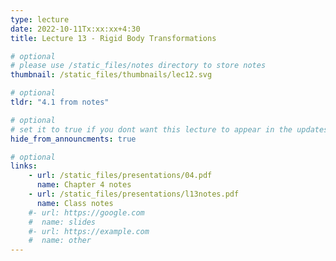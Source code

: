 ```yaml
---
type: lecture
date: 2022-10-11Tx:xx:xx+4:30
title: Lecture 13 - Rigid Body Transformations

# optional
# please use /static_files/notes directory to store notes
thumbnail: /static_files/thumbnails/lec12.svg

# optional
tldr: "4.1 from notes"

# optional
# set it to true if you dont want this lecture to appear in the updates section
hide_from_announcments: true

# optional
links:
    - url: /static_files/presentations/04.pdf
      name: Chapter 4 notes
    - url: /static_files/presentations/l13notes.pdf
      name: Class notes
    #- url: https://google.com
    #  name: slides
    #- url: https://example.com
    #  name: other
---
```

<!-- Other additional contents using markdown -->

